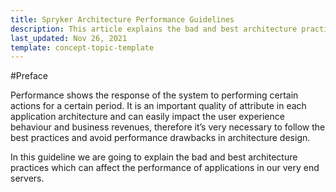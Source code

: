 ```yaml
---
title: Spryker Architecture Performance Guidelines
description: This article explains the bad and best architecture practices which can affect the performance of applications in our very end servers.
last_updated: Nov 26, 2021
template: concept-topic-template
---
```

#Preface

Performance shows the response of the system to performing certain actions for a certain period. It is an important quality of attribute in each application architecture and can easily impact the user experience behaviour and business revenues, therefore it’s very necessary to follow the best practices and avoid performance drawbacks in architecture design.

In this guideline we are going to explain the bad and best architecture practices which can affect the performance of applications in our very end servers.
